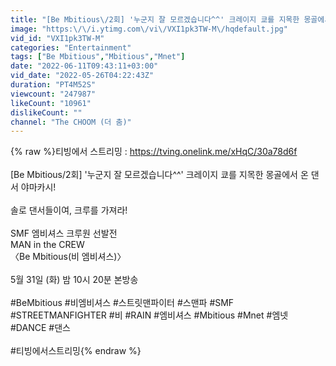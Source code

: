 ```yaml
---
title: "[Be Mbitious\/2회] '누군지 잘 모르겠습니다^^' 크레이지 쿄를 지목한 몽골에서 온 댄서 야마카시!#비엠비셔스 | Mnet 220525 방송"
image: "https:\/\/i.ytimg.com\/vi\/VXI1pk3TW-M\/hqdefault.jpg"
vid_id: "VXI1pk3TW-M"
categories: "Entertainment"
tags: ["Be Mbitious","Mbitious","Mnet"]
date: "2022-06-11T09:43:11+03:00"
vid_date: "2022-05-26T04:22:43Z"
duration: "PT4M52S"
viewcount: "247987"
likeCount: "10961"
dislikeCount: ""
channel: "The CHOOM (더 춤)"
---
```

{% raw %}티빙에서 스트리밍 : <a rel="nofollow" target="blank" href="https://tving.onelink.me/xHqC/30a78d6f">https://tving.onelink.me/xHqC/30a78d6f</a><br /><br />[Be Mbitious/2회] '누군지 잘 모르겠습니다^^' 크레이지 쿄를 지목한 몽골에서 온 댄서 야마카시!<br /><br />솔로 댄서들이여, 크루를 가져라!<br /><br />SMF 엠비셔스 크루원 선발전<br />MAN in the CREW<br />〈Be Mbitious(비 엠비셔스)〉<br /><br />5월 31일 (화) 밤 10시 20분 본방송<br /><br />#BeMbitious #비엠비셔스 #스트릿맨파이터 #스맨파 #SMF #STREETMANFIGHTER #비 #RAIN #엠비셔스 #Mbitious #Mnet #엠넷 #DANCE #댄스<br /><br />#티빙에서스트리밍{% endraw %}
